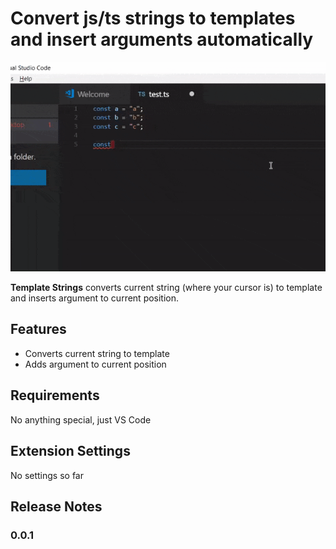 # Convert js/ts strings to templates and insert arguments automatically

![How it works](images/string-to-template.gif)

**Template Strings** converts current string (where your cursor is) to template and inserts argument to current position.

## Features

* Converts current string to template
* Adds argument to current position

## Requirements

No anything special, just VS Code

## Extension Settings

No settings so far

## Release Notes

### 0.0.1
